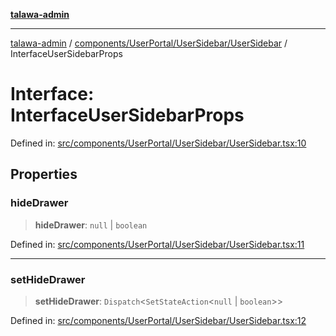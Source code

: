 [**talawa-admin**](../../../../../README.md)

***

[talawa-admin](../../../../../modules.md) / [components/UserPortal/UserSidebar/UserSidebar](../README.md) / InterfaceUserSidebarProps

# Interface: InterfaceUserSidebarProps

Defined in: [src/components/UserPortal/UserSidebar/UserSidebar.tsx:10](https://github.com/bint-Eve/talawa-admin/blob/16ddeb98e6868a55bca282e700a8f4212d222c01/src/components/UserPortal/UserSidebar/UserSidebar.tsx#L10)

## Properties

### hideDrawer

> **hideDrawer**: `null` \| `boolean`

Defined in: [src/components/UserPortal/UserSidebar/UserSidebar.tsx:11](https://github.com/bint-Eve/talawa-admin/blob/16ddeb98e6868a55bca282e700a8f4212d222c01/src/components/UserPortal/UserSidebar/UserSidebar.tsx#L11)

***

### setHideDrawer

> **setHideDrawer**: `Dispatch`\<`SetStateAction`\<`null` \| `boolean`\>\>

Defined in: [src/components/UserPortal/UserSidebar/UserSidebar.tsx:12](https://github.com/bint-Eve/talawa-admin/blob/16ddeb98e6868a55bca282e700a8f4212d222c01/src/components/UserPortal/UserSidebar/UserSidebar.tsx#L12)
